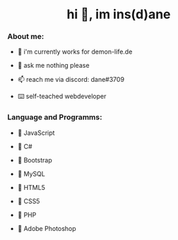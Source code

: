 <h1 align="center">hi 👋, im ins(d)ane</h1>

<h3 align="left">About me:</h3>

- 🔭 i'm currently works for demon-life.de

- 💬 ask me nothing please

- 📫 reach me via discord: dane#3709

- ⌨️ self-teached webdeveloper

<h3 align="left">Language and Programms:</h3>

- 📍 JavaScript

- 📍 C#

- 📍 Bootstrap

- 📍 MySQL

- 📍 HTML5

- 📍 CSS5

- 📍 PHP

- 📍 Adobe Photoshop